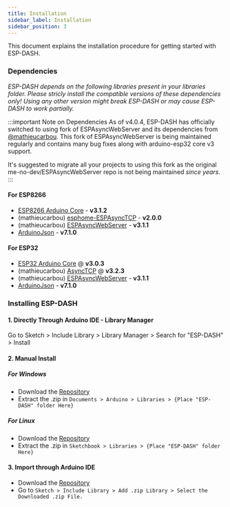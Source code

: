 ```yaml
---
title: Installation
sidebar_label: Installation
sidebar_position: 3
---
```


This document explains the installation procedure for getting started with ESP-DASH.

### Dependencies

*ESP-DASH depends on the following libraries present in your libraries folder. Please stricly install the compatible versions of these dependencies only! Using any other version might break ESP-DASH or may cause ESP-DASH to work partially.*

:::important Note on Dependencies
As of v4.0.4, ESP-DASH has officially switched to using fork of ESPAsyncWebServer and its dependencies from [@mathieucarbou](https://github.com/mathieucarbou). This fork of ESPAsyncWebServer is being maintained regularly and contains many bug fixes along with arduino-esp32 core v3 support.

It's suggested to migrate all your projects to using this fork as the original me-no-dev/ESPAsyncWebServer repo is not being maintained  *since years*.
:::

#### For ESP8266

- [ESP8266 Arduino Core](https://github.com/esp8266/Arduino) - **v3.1.2**
- (mathieucarbou) [esphome-ESPAsyncTCP](https://github.com/mathieucarbou/esphome-ESPAsyncTCP#v2.0.0) - **v2.0.0**
- (mathieucarbou) [ESPAsyncWebServer](https://github.com/mathieucarbou/ESPAsyncWebServer#v3.1.1) - **v3.1.1**
- [ArduinoJson](https://github.com/bblanchon/ArduinoJson#v7.1.0) - **v7.1.0**

#### For ESP32

- [ESP32 Arduino Core](https://github.com/espressif/arduino-esp32) @ **v3.0.3**
- (mathieucarbou) [AsyncTCP](https://github.com/mathieucarbou/AsyncTCP#v3.2.3) @ **v3.2.3**
- (mathieucarbou) [ESPAsyncWebServer](https://github.com/mathieucarbou/ESPAsyncWebServer#v3.1.1) - **v3.1.1**
- [ArduinoJson](https://github.com/bblanchon/ArduinoJson#v7.1.0) - **v7.1.0**

### Installing ESP-DASH

#### 1. Directly Through Arduino IDE - Library Manager

Go to Sketch > Include Library > Library Manager > Search for "ESP-DASH" > Install

#### 2. Manual Install

##### For Windows

- Download the [Repository](https://github.com/ayushsharma82/ESP-DASH/archive/master.zip)
- Extract the .zip in `Documents > Arduino > Libraries > {Place "ESP-DASH" folder Here}`

##### For Linux

- Download the [Repository](https://github.com/ayushsharma82/ESP-DASH/archive/master.zip)
- Extract the .zip in `Sketchbook > Libraries > {Place "ESP-DASH" folder Here}`

#### 3. Import through Arduino IDE

- Download the [Repository](https://github.com/ayushsharma82/ESP-DASH/archive/master.zip)
- Go to `Sketch > Include Library > Add .zip Library > Select the Downloaded .zip File.`
